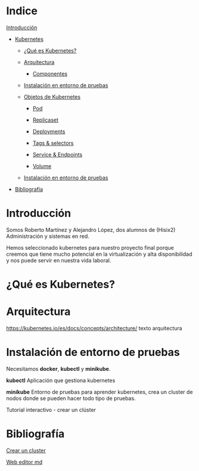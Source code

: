 # Indice 

 [Introducción](#Introducción)

- [Kubernetes](#kubernetes)
	
	- [ ¿Qué es Kubernetes?](#Que)


	- [Arquitectura](#Arquitectura)
		
		- [Componentes](#Componentes)

	- [Instalación en entorno de pruebas](#Instalación)

	- [Objetos de Kubernetes](#Objetos)

		- [Pod](#Pod)

		- [Replicaset](#replicaset)

		- [Deployments](#Deployments)

		- [Tags & selectors](#Tags)

		- [Service & Endpoints](#Service)

		- [Volume](#Volume)
 

	- [Instalación en entorno de pruebas](#Instalación)

- [Bibliografía](#Bibliografía) 


# Introducción<a name="Introducción"></a>

Somos Roberto Martínez y Alejandro López, dos alumnos de (Hisix2) Administración y sistemas en red.

Hemos seleccionado kubernetes para nuestro proyecto final porque creemos que tiene mucho potencial en la virtualización y alta disponibilidad y nos puede servir en nuestra vida laboral.


# ¿Qué es Kubernetes?<a name="Que"></a>


# Arquitectura<a name="Arquitectura"></a>

https://kubernetes.io/es/docs/concepts/architecture/
texto arquitectura 


# Instalación de entorno de pruebas<a name="Instalación"></a>
Necesitamos **docker**, **kubectl** y **minikube**.

**kubectl** Aplicación que gestiona kubernetes

**minikube** Entorno de pruebas para aprender kubernetes, crea un cluster de nodos donde se pueden hacer todo tipo de pruebas.


Tutorial interactivo - crear un clúster



# Bibliografía<a name="Bibliografía"></a>

[Crear un cluster](https://kubernetes.io/es/docs/tutorials/kubernetes-basics/create-cluster/)

[Web editor md](https://stackedit.io/app#)


